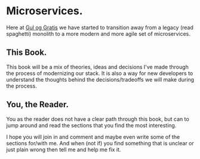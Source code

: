# Microservices.

Here at [Gul og Gratis](AboutUs.md) we have started to transition away from a legacy \(read spaghetti\) monolith to a more modern and more agile set of microservices.

## This Book.

This book will be a mix of theories, ideas and decisions I've made through the process of modernizing our stack. It is also a way for new developers to understand the thoughts behind the decisions/tradeoffs we will make during the process. 

## You, the Reader.

You as the reader does not have a clear path through this book, but can to jump around and read the sections that you find the most interesting. 

I hope you will join in and comment and maybe even write some of the sections for/with me. And when \(not if\) you find something that is unclear or just plain wrong then tell me and help me fix it.

